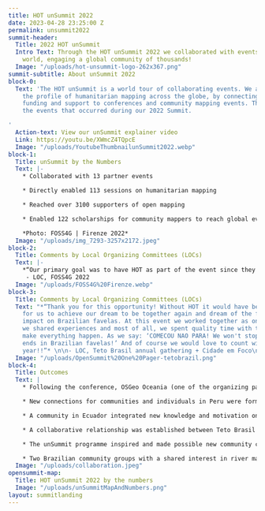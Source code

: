 ```yaml
---
title: HOT unSummit 2022
date: 2023-04-28 23:25:00 Z
permalink: unsummit2022
summit-header:
  Title: 2022 HOT unSummit
  Intro Text: Through the HOT unSummit 2022 we collaborated with events all over the
    world, engaging a global community of thousands!
  Image: "/uploads/hot-unsummit-logo-262x367.png"
summit-subtitle: About unSummit 2022
block-0:
  Text: 'The HOT unSummit is a world tour of collaborating events. We are raising
    the profile of humanitarian mapping across the globe, by connecting people, providing
    funding and support to conferences and community mapping events. This page registers
    the events that occurred during our 2022 Summit.

'
  Action-text: View our unSummit explainer video
  Link: https://youtu.be/XWmcZ4TQpcE
  Image: "/uploads/YoutubeThumbnailunSummit2022.webp"
block-1:
  Title: unSummit by the Numbers
  Text: |-
    * Collaborated with 13 partner events

    * Directly enabled 113 sessions on humanitarian mapping

    * Reached over 3100 supporters of open mapping

    * Enabled 122 scholarships for community mappers to reach global events

    *Photo: FOSS4G | Firenze 2022*
  Image: "/uploads/img_7293-3257x2172.jpeg"
block-2:
  Title: Comments by Local Organizing Committees (LOCs)
  Text: |-
    *“Our primary goal was to have HOT as part of the event since they share the same OSM and OSGeo community ideals. I really liked the 2022 SotM and FOSS4G organization and believe it should be continued in the future, with a closer relationship of the three communities, something like federated events or similar. HOT is providing a great help in organization and supporting people from low-middle income countries that should be one of the main targets of the audience.”*
     - LOC, FOSS4G 2022
  Image: "/uploads/FOSS4G%20Firenze.webp"
block-3:
  Title: Comments by Local Organizing Committees (LOCs)
  Text: "*“Thank you for this opportunity! Without HOT it would have been impossible
    for us to achieve our dream to be together again and dream of the future of our
    impact on Brazilian favelas. At this event we worked together as one TETO BRASIL,
    we shared experiences and most of all, we spent quality time with the ones that
    make everything happen. As we say: ‘COMECOU NAO PARA! We won't stop until poverty
    ends in Brazilian favelas!’ And of course we would love to count with HOT next
    year!!”* \n\n- LOC, Teto Brasil annual gathering + Cidade em Foco\n\n"
  Image: "/uploads/OpenSummit%20One%20Pager-tetobrazil.png"
block-4:
  Title: Outcomes
  Text: |
    * Following the conference, OSGeo Oceania (one of the organizing partners) set up an OpenStreetMap special interest group and registered as an organization on the HOT Tasking Manager in order to support communities in the region to undertake remote mapping campaigns.

    * New connections for communities and individuals in Peru were formed, leading to collective and collaborative local mapping projects and activities

    * A community in Ecuador integrated new knowledge and motivation on drone use into their focus and activities.

    * A collaborative relationship was established between Teto Brasil and the URBELATAM / Preventório favela mapping community.

    * The unSummit programme inspired and made possible new community conferences in Brazil and Nigeria reaching more than 300 people.

    * Two Brazilian community groups with a shared interest in river mapping were introduced to each other.
  Image: "/uploads/collaboration.jpeg"
opensummit-map:
  Title: HOT unSummit 2022 by the numbers
  Image: "/uploads/unSummitMapAndNumbers.png"
layout: summitlanding
---
```


